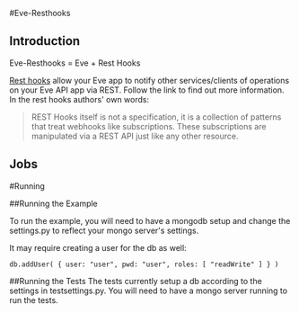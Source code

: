 #Eve-Resthooks

## Introduction

Eve-Resthooks = Eve + Rest Hooks

[Rest hooks](http://resthooks.org/) allow your Eve app to notify other services/clients of operations on your Eve API
app via REST. Follow the link to find out more information. In the rest hooks authors' own words:

>REST Hooks itself is not a specification, it is a collection of patterns that treat webhooks like subscriptions. 
These subscriptions are manipulated via a REST API just like any other resource.



## Jobs

#Running

##Running the Example

To run the example, you will need to have a mongodb setup and change the settings.py to reflect your mongo server's
settings.

It may require creating a user for the db as well:

``` 
db.addUser( { user: "user", pwd: "user", roles: [ "readWrite" ] } )
```

##Running the Tests
The tests currently setup a db according to the settings in testsettings.py. You will need to have a mongo server
running to run the tests.
